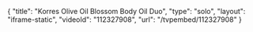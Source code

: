 {
    "title": "Korres Olive Oil   Blossom Body Oil Duo",
    "type": "solo",
    "layout": "iframe-static",
    "videoId": "112327908",
    "url": "\/tvpembed\/112327908"
}